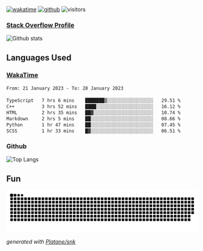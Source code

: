 [![wakatime](https://wakatime.com/badge/user/82c377cd-a54c-404c-b7df-177b313ca539.svg)](https://wakatime.com/@82c377cd-a54c-404c-b7df-177b313ca539)
[![github](https://img.shields.io/github/followers/xinthose?logo=github&style=plastic)](https://github.com/alanhamlett?tab=followers)
![visitors](https://visitor-badge.glitch.me/badge?page_id=xinthose&left_color=green&right_color=red)
### [Stack Overflow Profile](https://stackoverflow.com/users/4056146/xinthose)

![Github stats](https://github-readme-stats.vercel.app/api?username=xinthose&show_icons=true&theme=radical&count_private=true)

## Languages Used

### [WakaTime](https://wakatime.com/)
<!--START_SECTION:waka-->

```text
From: 21 January 2023 - To: 28 January 2023

TypeScript   7 hrs 6 mins    ███████▒░░░░░░░░░░░░░░░░░   29.51 %
C++          3 hrs 52 mins   ████░░░░░░░░░░░░░░░░░░░░░   16.12 %
HTML         2 hrs 35 mins   ██▓░░░░░░░░░░░░░░░░░░░░░░   10.74 %
Markdown     2 hrs 5 mins    ██░░░░░░░░░░░░░░░░░░░░░░░   08.66 %
Python       1 hr 47 mins    ██░░░░░░░░░░░░░░░░░░░░░░░   07.45 %
SCSS         1 hr 33 mins    █▓░░░░░░░░░░░░░░░░░░░░░░░   06.51 %
```

<!--END_SECTION:waka-->

### Github

![Top Langs](https://github-readme-stats.vercel.app/api/top-langs/?username=xinthose)

## Fun
![github contribution grid snake animation](https://raw.githubusercontent.com/xinthose/xinthose/output/github-contribution-grid-snake.svg)

_generated with [Platane/snk](https://github.com/Platane/snk)_

